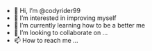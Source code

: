- 👋 Hi, I’m @codyrider99
- 👀 I’m interested in improving myself
- 🌱 I’m currently learning how to be a better me
- 💞️ I’m looking to collaborate on ...
- 📫 How to reach me ...

<!---
codyrider99/codyrider99 is a ✨ special ✨ repository because its `README.md` (this file) appears on your GitHub profile.
You can click the Preview link to take a look at your changes.
--->
